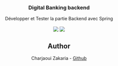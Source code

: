 <div align="center">

  <h3 align="center">Digital Banking backend</h3>

  <div align="center">
     Développer et Tester la partie Backend avec Spring
  </div>

  <br/>

  <div>
    <img src="https://img.shields.io/badge/Java-007396?style=for-the-badge&logo=java&logoColor=white" />
    <img src="https://img.shields.io/badge/Spring%20Data-6DB33F?style=for-the-badge&logo=spring&logoColor=white" />

</div>

## Author

Charjaoui Zakaria - [Github](https://github.com/Zakry27)
